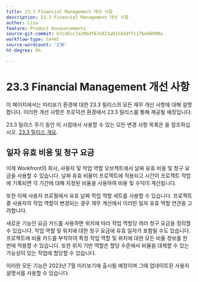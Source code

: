 ```yaml
---
title: 23.3 Financial Management 개선 사항
description: 23.3 Financial Management 개선 사항
author: Lisa
feature: Product Announcements
source-git-commit: b7c46cc7a29bdf67e023a01543dffc17be98999a
workflow-type: tm+mt
source-wordcount: '236'
ht-degree: 0%

---
```


# 23.3 Financial Management 개선 사항

이 페이지에서는 미리보기 환경에 대한 23.3 릴리스의 모든 재무 개선 사항에 대해 설명합니다. 이러한 개선 사항은 프로덕션 환경에서 23.3 릴리스를 통해 제공될 예정입니다.

23.3 릴리스 주기 동안 이 시점에서 사용할 수 있는 모든 변경 사항 목록은 을 참조하십시오. [23.3 릴리스 개요](/help/quicksilver/product-announcements/product-releases/23.3-release-activity/23-3-release-overview.md).

## 일자 유효 비용 및 청구 요금

이제 Workfront의 회사, 사용자 및 작업 역할 오브젝트에서 날짜 유효 비용 및 청구 요금을 사용할 수 있습니다. 날짜 유효 비율이 프로젝트에 적용되고 시간이 프로젝트 작업에 기록되면 각 기간에 대해 지정된 비율을 사용하여 비용 및 수익이 계산됩니다.

또한 이제 사용자 프로필에서 유효 날짜 작업 역할 세트를 사용할 수 있습니다. 프로젝트 중 사용자의 작업 역할이 변경되는 경우 재무 계산에서 이러한 일자 유효 역할 연관을 고려합니다.

새로운 기능인 요금 카드를 사용하면 위치에 따라 작업 역할당 여러 청구 요금을 정의할 수 있습니다. 작업 역할 및 위치에 대한 청구 요금에 유효 일자가 포함될 수도 있습니다. 프로젝트에 비율 카드를 부착하여 특정 작업 역할 및 위치에 대한 모든 비율 정보를 한 번에 적용할 수 있습니다. 또한 위치 기반 역할은 할당 수준에서 비율을 대체할 수 있는 가능성이 있는 작업에 할당할 수 있습니다.

이러한 모든 기능은 2023년 7월 미리보기에 출시될 예정이며 그때 업데이트된 사용자 설명서를 사용할 수 있습니다.
